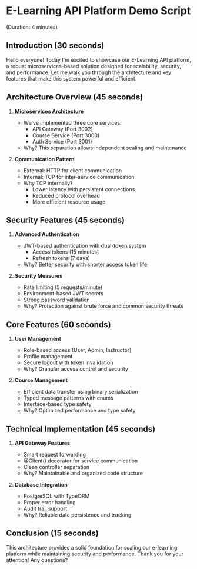 # E-Learning API Platform Demo Script
(Duration: 4 minutes)

## Introduction (30 seconds)
Hello everyone! Today I'm excited to showcase our E-Learning API platform, a robust microservices-based solution designed for scalability, security, and performance. Let me walk you through the architecture and key features that make this system powerful and efficient.

## Architecture Overview (45 seconds)
1. **Microservices Architecture**
   - We've implemented three core services:
     - API Gateway (Port 3002)
     - Course Service (Port 3000)
     - Auth Service (Port 3001)
   - Why? This separation allows independent scaling and maintenance

2. **Communication Pattern**
   - External: HTTP for client communication
   - Internal: TCP for inter-service communication
   - Why TCP internally?
     - Lower latency with persistent connections
     - Reduced protocol overhead
     - More efficient resource usage

## Security Features (45 seconds)
1. **Advanced Authentication**
   - JWT-based authentication with dual-token system
     - Access tokens (15 minutes)
     - Refresh tokens (7 days)
   - Why? Better security with shorter access token life

2. **Security Measures**
   - Rate limiting (5 requests/minute)
   - Environment-based JWT secrets
   - Strong password validation
   - Why? Protection against brute force and common security threats

## Core Features (60 seconds)
1. **User Management**
   - Role-based access (User, Admin, Instructor)
   - Profile management
   - Secure logout with token invalidation
   - Why? Granular access control and security

2. **Course Management**
   - Efficient data transfer using binary serialization
   - Typed message patterns with enums
   - Interface-based type safety
   - Why? Optimized performance and type safety

## Technical Implementation (45 seconds)
1. **API Gateway Features**
   - Smart request forwarding
   - @Client() decorator for service communication
   - Clean controller separation
   - Why? Maintainable and organized code structure

2. **Database Integration**
   - PostgreSQL with TypeORM
   - Proper error handling
   - Audit trail support
   - Why? Reliable data persistence and tracking

## Conclusion (15 seconds)
This architecture provides a solid foundation for scaling our e-learning platform while maintaining security and performance. Thank you for your attention! Any questions?

